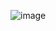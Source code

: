 ![image](https://user-images.githubusercontent.com/87910187/161764029-31c71133-14af-4800-9601-090fae4106bb.png)
